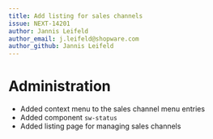 ```yaml
---
title: Add listing for sales channels
issue: NEXT-14201
author: Jannis Leifeld
author_email: j.leifeld@shopware.com 
author_github: Jannis Leifeld
---
```

# Administration
* Added context menu to the sales channel menu entries
* Added component `sw-status`
* Added listing page for managing sales channels

